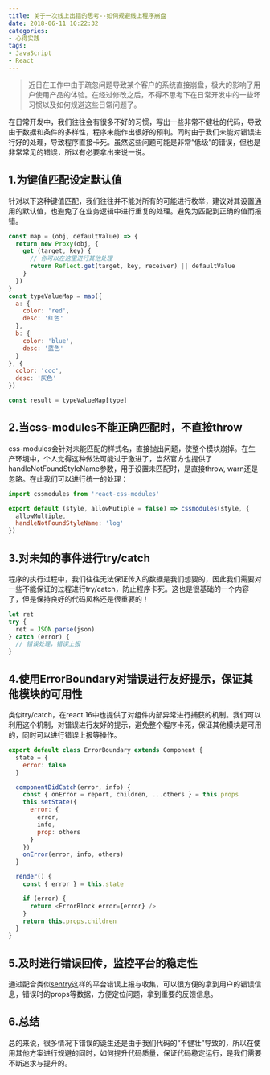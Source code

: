 ```yaml
---
title: 关于一次线上出错的思考--如何规避线上程序崩盘
date: 2018-06-11 10:22:32
categories:
- 心得实践
tags:
- JavaScript
- React
---
```


> 近日在工作中由于疏忽问题导致某个客户的系统直接崩盘，极大的影响了用户使用产品的体验。在经过修改之后，不得不思考下在日常开发中的一些坏习惯以及如何规避这些日常问题了。

<!-- more -->
在日常开发中，我们往往会有很多不好的习惯，写出一些非常不健壮的代码，导致由于数据和条件的多样性，程序未能作出很好的预判。同时由于我们未能对错误进行好的处理，导致程序直接卡死。虽然这些问题可能是非常“低级”的错误，但也是非常常见的错误，所以有必要拿出来说一说。

## 1.为键值匹配设定默认值
针对以下这种键值匹配，我们往往并不能对所有的可能进行枚举，建议对其设置通用的默认值，也避免了在业务逻辑中进行重复的处理。避免为匹配到正确的值而报错。

``` js
const map = (obj, defaultValue) => {
  return new Proxy(obj, {
    get (target, key) {
      // 你可以在这里进行其他处理
      return Reflect.get(target, key, receiver) || defaultValue
    }
  })
}
const typeValueMap = map({
  a: {
    color: 'red',
    desc: '红色'
  },
  b: {
    color: 'blue',
    desc: '蓝色'
  }
}, {
  color: 'ccc',
  desc: '灰色'
})

const result = typeValueMap[type]
```

## 2.当css-modules不能正确匹配时，不直接throw
css-modules会针对未能匹配的样式名，直接抛出问题，使整个模块崩掉。在生产环境中，个人觉得这种做法可能过于激进了，当然官方也提供了handleNotFoundStyleName参数，用于设置未匹配时，是直接throw, warn还是忽略。在此我们可以进行统一的处理：

``` js
import cssmodules from 'react-css-modules'

export default (style, allowMutiple = false) => cssmodules(style, {
  allowMultiple,
  handleNotFoundStyleName: 'log'
})
```

## 3.对未知的事件进行try/catch
程序的执行过程中，我们往往无法保证传入的数据是我们想要的，因此我们需要对一些不能保证的过程进行try/catch，防止程序卡死。这也是很基础的一个内容了，但是保持良好的代码风格还是很重要的！

``` js
let ret
try {
  ret = JSON.parse(json)
} catch (error) {
  // 错误处理，错误上报
}
```

## 4.使用ErrorBoundary对错误进行友好提示，保证其他模块的可用性
类似try/catch，在react 16中也提供了对组件内部异常进行捕获的机制。我们可以利用这个机制，对错误进行友好的提示，避免整个程序卡死，保证其他模块是可用的，同时可以进行错误上报等操作。

``` js
export default class ErrorBoundary extends Component {
  state = {
    error: false
  }

  componentDidCatch(error, info) {
    const { onError = report, children, ...others } = this.props
    this.setState({
      error: {
        error,
        info,
        prop: others
      }
    })
    onError(error, info, others)
  }

  render() {
    const { error } = this.state

    if (error) {
      return <ErrorBlock error={error} />
    }
    return this.props.children
  }
}
```

## 5.及时进行错误回传，监控平台的稳定性
通过配合类似[sentry](https://github.com/getsentry/sentry)这样的平台错误上报与收集，可以很方便的拿到用户的错误信息，错误时的props等数据，方便定位问题，拿到重要的反馈信息。

## 6.总结
总的来说，很多情况下错误的诞生还是由于我们代码的“不健壮”导致的，所以在使用其他方案进行规避的同时，如何提升代码质量，保证代码稳定运行，是我们需要不断追求与提升的。
